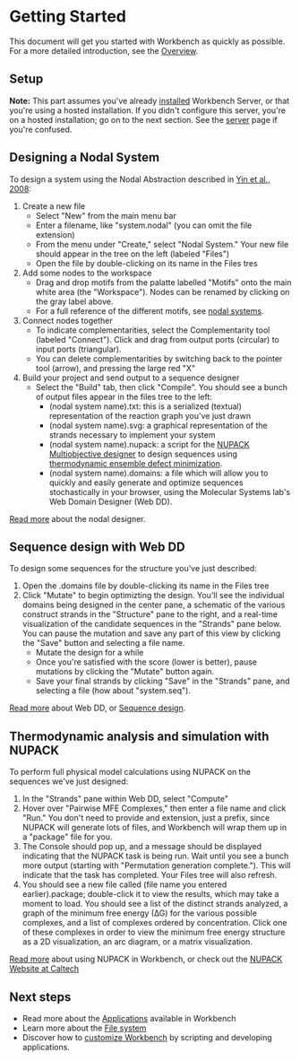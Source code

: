 Getting Started
===============

This document will get you started with Workbench as quickly as possible. For a more detailed introduction, see the [Overview](overview).


Setup
-----

**Note:** This part assumes you've already [installed](install) Workbench Server, or that you're using a hosted installation. If you didn't configure this server, you're on a hosted installation; go on to the next section. See the [server](server) page if you're confused.

Designing a Nodal System
------------------------

To design a system using the Nodal Abstraction described in [Yin et al., 2008](http://yin.hms.harvard.edu/people/yin.peng/paper/pathway/index.html):

1.	Create a new file
	-	Select "New" from the main menu bar
	-	Enter a filename, like "system.nodal" (you can omit the file extension)
	-	From the menu under "Create," select "Nodal System." Your new file should appear in the tree on the left (labeled "Files")
	-	Open the file by double-clicking on its name in the Files tres
2.	Add some nodes to the workspace
	-	Drag and drop motifs from the palatte labelled "Motifs" onto the main white area (the "Workspace"). Nodes can be renamed by clicking on the gray label
	 above.
	-	For a full reference of the different motifs, see [nodal systems](nodal).
3.	Connect nodes together
	-	To indicate complementarities, select the Complementarity tool (labeled "Connect"). Click and drag from output ports (circular) to input ports (triangular).
	-	You can delete complementarities by switching back to the pointer tool (arrow), and pressing the large red "X" 
4.	Build your project and send output to a sequence designer
	-	Select the "Build" tab, then click "Compile". You should see a bunch of output files appear in the files tree to the left:
		-	(nodal system name).txt: this is a serialized (textual) representation of the reaction graph you've just drawn
		-	(nodal system name).svg: a graphical representation of the strands necessary to implement your system
		-	(nodal system name).nupack: a script for the [NUPACK Multiobjective designer](http://nupack.org/design/new) to design sequences using 
		  [thermodynamic ensemble defect minimization](http://www.nupack.org/downloads/serve_public_file/jcc11b.pdf?type=pdf). 
		-	(nodal system name).domains: a file which will allow you to quickly and easily generate and optimize sequences stochastically in your browser, 
		  using the Molecular Systems lab's Web Domain Designer (Web DD).

[Read more](nodal) about the nodal designer.

Sequence design with Web DD
---------------------------

To design some sequences for the structure you've just described:

1.	Open the .domains file by double-clicking its name in the Files tree
2.	Click "Mutate" to begin optimizting the design. You'll see the individual domains being designed in the center pane, a schematic of the various construct strands in the "Structure" pane to the right, and a real-time visualization of the candidate sequences in the "Strands" pane below. You can pause the mutation and save any part of this view by clicking the "Save" button and selecting a file name.
	-	Mutate the design for a while
	-	Once you're satisfied with the score (lower is better), pause mutations by clicking the "Mutate" button again.
	-	Save your final strands by clicking "Save" in the "Strands" pane, and selecting a file (how about "system.seq").

[Read more](web-dd) about Web DD, or [Sequence design](sequence).

Thermodynamic analysis and simulation with NUPACK
-------------------------------------------------

To perform full physical model calculations using NUPACK on the sequences we've just designed:

1.	In the "Strands" pane within Web DD, select "Compute"
2.	Hover over "Pairwise MFE Complexes," then enter a file name and click "Run." You don't need to provide and extension, just a prefix, since NUPACK will generate lots of files, and Workbench will wrap them up in a "package" file for you.
3.	The Console should pop up, and a message should be displayed indicating that the NUPACK task is being run. Wait until you see a bunch more output (starting with "Permutation generation complete."). This will indicate that the task has completed. Your Files tree will also refresh.
4.	You should see a new file called (file name you entered earlier).package; double-click it to view the results, which may take a moment to load. You should see a list of the distinct strands analyzed, a graph of the minimum free energy (∆G) for the various possible complexes, and a list of complexes ordered by concentration. Click one of these complexes in order to view the minimum free energy structure as a 2D visualization, an arc diagram, or a matrix visualization.

[Read more](nupack) about using NUPACK in Workbench, or check out the [NUPACK Website at Caltech](http://www.nupack.org)

Next steps
----------

-	Read more about the [Applications](applications) available in Workbench
-	Learn more about the [File system](files)
-	Discover how to [customize Workbench](customization) by scripting and developing applications. 




